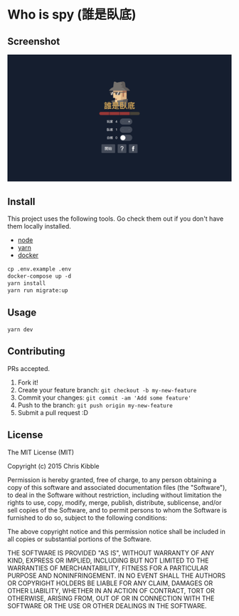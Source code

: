 # Who is spy (誰是臥底)

## Screenshot
![screenshot](./static/docs/screenshot.png)

## Install

This project uses the following tools. Go check them out if you don't have them locally installed.
- [node](https://nodejs.org/en/) 
- [yarn](https://yarnpkg.com/en/docs/install) 
- [docker](https://docs.docker.com/compose/install/)

```
cp .env.example .env
docker-compose up -d
yarn install
yarn run migrate:up
```

## Usage

```
yarn dev
```

## Contributing

PRs accepted.
1. Fork it!
2. Create your feature branch: `git checkout -b my-new-feature`
3. Commit your changes: `git commit -am 'Add some feature'`
4. Push to the branch: `git push origin my-new-feature`
5. Submit a pull request :D

## License

The MIT License (MIT)

Copyright (c) 2015 Chris Kibble

Permission is hereby granted, free of charge, to any person obtaining a copy of this software and associated documentation files (the "Software"), to deal in the Software without restriction, including without limitation the rights to use, copy, modify, merge, publish, distribute, sublicense, and/or sell copies of the Software, and to permit persons to whom the Software is furnished to do so, subject to the following conditions:

The above copyright notice and this permission notice shall be included in all copies or substantial portions of the Software.

THE SOFTWARE IS PROVIDED "AS IS", WITHOUT WARRANTY OF ANY KIND, EXPRESS OR IMPLIED, INCLUDING BUT NOT LIMITED TO THE WARRANTIES OF MERCHANTABILITY, FITNESS FOR A PARTICULAR PURPOSE AND NONINFRINGEMENT. IN NO EVENT SHALL THE AUTHORS OR COPYRIGHT HOLDERS BE LIABLE FOR ANY CLAIM, DAMAGES OR OTHER LIABILITY, WHETHER IN AN ACTION OF CONTRACT, TORT OR OTHERWISE, ARISING FROM, OUT OF OR IN CONNECTION WITH THE SOFTWARE OR THE USE OR OTHER DEALINGS IN THE SOFTWARE.